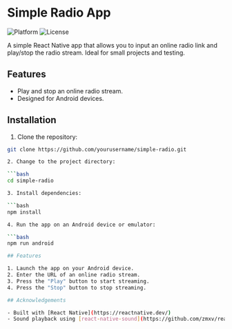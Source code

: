# Simple Radio App

![Platform](https://img.shields.io/badge/platform-Android-brightgreen)
![License](https://img.shields.io/badge/license-MIT-blue)

A simple React Native app that allows you to input an online radio link and play/stop the radio stream. Ideal for small projects and testing.

## Features

- Play and stop an online radio stream.
- Designed for Android devices.

## Installation

1. Clone the repository:

```bash
git clone https://github.com/yourusername/simple-radio.git

2. Change to the project directory:

```bash
cd simple-radio

3. Install dependencies:

```bash
npm install

4. Run the app on an Android device or emulator:

```bash
npm run android

## Features

1. Launch the app on your Android device.
2. Enter the URL of an online radio stream.
3. Press the "Play" button to start streaming.
4. Press the "Stop" button to stop streaming.

## Acknowledgements

- Built with [React Native](https://reactnative.dev/)
- Sound playback using [react-native-sound](https://github.com/zmxv/react-native-sound)